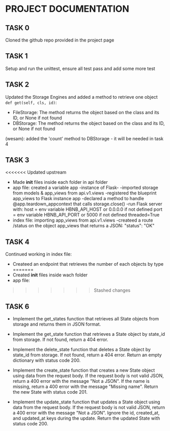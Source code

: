 # PROJECT DOCUMENTATION

## TASK 0
Cloned the github repo provided in the project page

## TASK 1
Setup and run the unittest, ensure all test pass and add some more test

## TASK 2
Updated the Storage Engines and added a method to retrieve one object ```def get(self, cls, id)```:
- FileStorage: The method returns the object based on the class and its ID, or None if not found
- DBStorage: The method returns the object based on the class and its ID, or None if not found

(wesam): added the 'count' method to DBStorage - it will be needed in task 4

## TASK 3
<<<<<<< Updated upstream
- Made __init__ files inside each folder in api folder
- app file: created a variable app -instance of Flask-
            -imported storage from models & app_views from api.v1.views
            -registered the blueprint app_views to Flask instance app
            -declared a method to handle @app.teardown_appcontext that calls storage.close()
            -run Flask server with:
                host = env variable HBNB_API_HOST or 0.0.0.0 if not defined
                port = env variable HBNB_API_PORT or 5000 if not defined
                threaded=True
- index file: importing app_views from api.v1.views
            -createed  a route /status on the object app_views that returns a JSON: "status": "OK"

## TASK 4
Continued working in index file:
- Createed an endpoint that retrieves the number of each objects by type
=======
- Created __init__ files inside wach folder
- app file:
>>>>>>> Stashed changes

## TASK 6
- Implement the get_states function that retrieves all State objects from storage and returns them in JSON format.

- Implement the get_state function that retrieves a State object by state_id from storage. If not found, return a 404 error.

- Implement the delete_state function that deletes a State object by state_id from storage. If not found, return a 404 error. Return an empty dictionary with status code 200.

-  Implement the create_state function that creates a new State object using data from the request body. If the request body is not valid JSON, return a 400 error with the message "Not a JSON". If the name is missing, return a 400 error with the message "Missing name". Return the new State with status code 201.

- Implement the update_state function that updates a State object using data from the request body. If the request body is not valid JSON, return a 400 error with the message "Not a JSON". Ignore the id, created_at, and updated_at keys during the update. Return the updated State with status code 200.